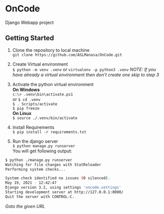 # OnCode

Django Webapp project

## Getting Started

1. Clone the repository to local machine \
  `git clone https://github.com/ASLManasa/OnCode.git`

2. Create Virtual environment \
  `$ python -m venv .venv`
      or
  `virtualenv -p python3 .venv`
  *NOTE: If you have already a virtual environment then don't create one skip to step 3*

3. Activate the python virtual environment \
  **On Windows** \
  `c:\> .venv\bin\activate.ps1` \
  or 
  `$ cd .venv`\
  `$ . Scripts/activate `\
  `$ pip freeze`\
 **On Linux** \
  `$ source ./.venv/bin/activate`

4. Install Requirements \
  `$ pip install -r requirements.txt`

5. Run the django server \
  `$ python manage.py runserver` \
  You will get following output:

  ```sh
  $ python ./manage.py runserver
  Watching for file changes with StatReloader
  Performing system checks...

  System check identified no issues (0 silenced).
  May 19, 2021 - 12:42:47
  Django version 3.2, using settings 'oncode.settings'
  Starting development server at http://127.0.0.1:8000/
  Quit the server with CONTROL-C.
  ```

  *Goto the given URL*
